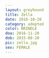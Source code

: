 ```yaml
---
layout: greyhound
title: Zella
date: 2016-10-20
category: adopted
color: BRINDLE
doa: 2016-11-20
dob: 2015-08-20
pic: zella.jpg
sex: FEMALE
---
```


